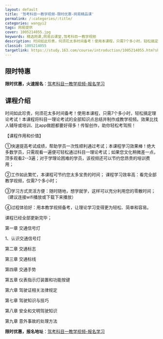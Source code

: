 ```yaml
---
layout: default
title: '驾考科目一教学视频-限时优惠-网易精品课'
permalink: /:categories/:title/
categories: wangyi2
tags: 网易提供
cover: 1005214055.jpg
keywords: 精选网课,网易云课堂,驾考科目一教学视频
description: 时间如此珍贵，何须花太多时间备考！使用本课程，只需7个多小时，轻松搞定理论考试！本课程将科目一理论考试的全部知识点总结并
classid: 1005214055
targetlink: https://study.163.com/course/introduction/1005214055.htm?share=1&shareId=1025206652&utm_campaign=share&utm_medium=iphoneShare&utm_source=&utm_u=1025206652
---
```


## 限时特惠

**限时优惠，火速报名**：[驾考科目一教学视频-报名学习](https://study.163.com/course/introduction/1005214055.htm?share=1&shareId=1025206652&utm_campaign=share&utm_medium=iphoneShare&utm_source=&utm_u=1025206652)

## 课程介绍

时间如此珍贵，何须花太多时间备考！使用本课程，只需7个多小时，轻松搞定理论考试！本课程将科目一理论考试的全部知识点总结并制作成教学视频。效果比找人辅导或培训、比app做题都要好得多！传智创作，助你轻松考驾照！

【课程作用和价值】

①快速提高考试成绩，帮助学员一次性顺利通过考试；本课程学习效果棒！绝大多数学员，只需观看一遍便可轻松通过科目一理论考试；如果您文化稍微差一点，顶多观看2--3遍；对于学理论困难的学员，该视频还可以节约您昂贵的培训费用；

②工作如此繁忙，本课程可节约您太多宝贵的时间； 课程学习效率高：看完全部教学视频，仅需7个多小时；

③学习方式灵活方便：随时随地，想学就学，这样可以充分利用您的零散时间；（建议连接wifi播放或下载下来播放）

④过程体验好：用本教学视频备考，让理论学习变得更为轻松、简单和容易。

课程已经全部更新完毕；

第一章 交通信号灯

1、认识交通信号灯

第二章 交通标志

第三章 交通标线

第四章 交通手势

第五章 仪表指示灯装置和功能按键

第六章 驾驶证相关法律规定

第七章 驾驶知识与技巧

第八章 安全和文明驾驶知识

第九章 意外事故的处理方法

**限时优惠，报名地址**：[驾考科目一教学视频-报名学习](https://study.163.com/course/introduction/1005214055.htm?share=1&shareId=1025206652&utm_campaign=share&utm_medium=iphoneShare&utm_source=&utm_u=1025206652)

